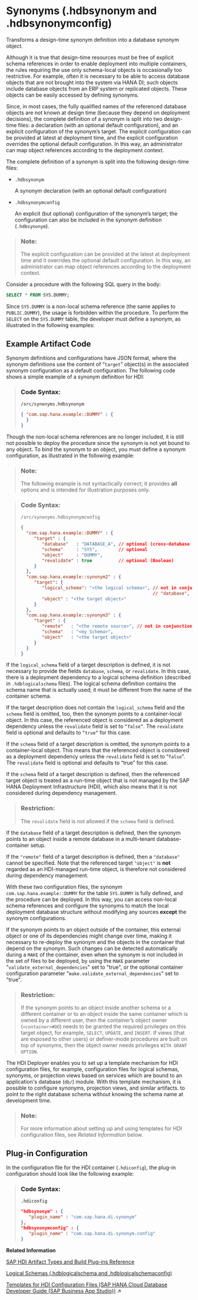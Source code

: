 <!-- loioaad1653a9b95422089fec53f48c2899e -->

# Synonyms \(.hdbsynonym and .hdbsynonymconfig\)

Transforms a design-time synonym definition into a database synonym object.



Although it is true that design-time resources must be free of explicit schema references in order to enable deployment into multiple containers, the rules requiring the use only schema-local objects is occasionally too restrictive. For example, often it is necessary to be able to access database objects that are not brought into the system via HANA DI; such objects include database objects from an ERP system or replicated objects. These objects can be easily accessed by defining synonyms.

Since, in most cases, the fully qualified names of the referenced database objects are not known at design time \(because they depend on deployment decisions\), the complete definition of a synonym is split into two design-time files: a declaration \(with an optional default configuration\), and an explicit configuration of the synonym’s target. The explicit configuration can be provided at latest at deployment time, and the explicit configuration overrides the optional default configuration. In this way, an administrator can map object references according to the deployment context.

The complete definition of a synonym is split into the following design-time files:

-   `.hdbsynonym`

    A synonym declaration \(with an optional default configuration\)

-   `.hdbsynonymconfig`

    An explicit \(but optional\) configuration of the synonym’s target; the configuration can also be included in the synonym definition \(`.hdbsynonym`\).


> ### Note:  
> The explicit configuration can be provided at the latest at deployment time and it overrides the optional default configuration. In this way, an administrator can map object references according to the deployment context.

Consider a procedure with the following SQL query in the body:

```sql
SELECT * FROM SYS.DUMMY;
```

Since `SYS.DUMMY` is a non-local schema reference \(the same applies to `PUBLIC.DUMMY`\), the usage is forbidden within the procedure. To perform the `SELECT` on the `SYS.DUMMY` table, the developer must define a synonym, as illustrated in the following examples:



<a name="loioaad1653a9b95422089fec53f48c2899e__section_jld_vd3_1hb"/>

## Example Artifact Code

Synonym definitions and configurations have JSON format, where the synonym definitions use the content of “`target`” object\(s\) in the associated synonym configuration as a default configuration. The following code shows a simple example of a synonym definition for HDI:

> ### Code Syntax:  
> `/src/synonyms.hdbsynonym`
> 
> ```json
> { "com.sap.hana.example::DUMMY" : {
>   } 
> }
> ```

Though the non-local schema references are no longer included, it is still not possible to deploy the procedure since the synonym is not yet bound to any object. To bind the synonym to an object, you must define a synonym configuration, as illustrated in the following example:

> ### Note:  
> The following example is not syntactically correct; it provides **all** options and is intended for illustration purposes only.

> ### Code Syntax:  
> `/src/synonyms.hdbsynonymconfig`
> 
> ```json
> { 
>   "com.sap.hana.example::DUMMY" : { 
>      "target" : { 
>         "database"   : "DATABASE_A", // optional (cross-database access)
>         "schema"     : "SYS",        // optional
>         "object"     : "DUMMY",
>         "revalidate" : true          // optional (Boolean)
>      }
>   },
>   "com.sap.hana.example::synonym2" : { 
>      "target": { 
>         "logical_schema": "<the logical schema>", // not in conjunction with 
>                                                   // "database", "schema", "revalidate"
>         "object" : "<the target object>" 
>      } 
>   },
>   "com.sap.hana.example::synonym3" : { 
>      "target" : { 
>         "remote"   : "<the remote source>", // not in conjunction with "database"
>         "schema"   : "<my Schema>",        
>         "object"   : "<the target object>"
>      }
>   }  
> }
> ```

If the `logical_schema` field of a target description is defined, it is not necessary to provide the fields `database`, `schema`, or `revalidate`. In this case, there is a deployment dependency to a logical schema definition \(described in `.hdblogicalschema` files\). The logical schema definition contains the schema name that is actually used; it must be different from the name of the container schema.

If the target description does not contain the `logical_schema` field and the `schema` field is omitted, too, then the synonym points to a container-local object. In this case, the referenced object is considered as a deployment dependency unless the `revalidate` field is set to <code>“false”</code>. The `revalidate` field is optional and defaults to <code>“true”</code> for this case.

If the `schema` field of a target description is omitted, the synonym points to a container-local object. This means that the referenced object is considered as a deployment dependency unless the `revalidate` field is set to “`false`”. The `revalidate` field is optional and defaults to “true” for this case.

If the `schema` field of a target description is defined, then the referenced target object is treated as a run-time object that is not managed by the SAP HANA Deployment Infrastructure \(HDI\), which also means that it is not considered during dependency management.

> ### Restriction:  
> The `revalidate` field is not allowed if the `schema` field is defined.

If the `database` field of a target description is defined, then the synonym points to an object inside a remote database in a multi-tenant database-container setup.

If the `"remote"` field of a target description is defined, then a `"database"` cannot be specified. Note that the referenced target `"object"` is **not** regarded as an HDI-managed run-time object, is therefore not considered during dependency management.

With these two configuration files, the synonym `com.sap.hana.example::DUMMY` for the table `SYS.DUMMY` is fully defined, and the procedure can be deployed. In this way, you can access non-local schema references and configure the synonyms to match the local deployment database structure without modifying any sources **except** the synonym configurations.

If the synonym points to an object outside of the container, this external object or one of its dependencies might change over time, making it necessary to re-deploy the synonym and the objects in the container that depend on the synonym. Such changes can be detected automatically during a `MAKE` of the container, even when the synonym is not included in the set of files to be deployed, by using the `MAKE` parameter "`validate_external_dependencies`" set to "true", or the optional container configuration parameter "`make.validate_external_dependencies`" set to "true".

> ### Restriction:  
> If the synonym points to an object inside another schema or a different container or to an object inside the same container which is owned by a different user, then the container’s object owner \(<code><i class="varname">&lt;container&gt;</i>#OO</code>\) needs to be granted the required privileges on this target object, for example, `SELECT`, `UPDATE`, and `INSERT`. If views \(that are exposed to other users\) or definer-mode procedures are built on top of synonyms, then the object owner needs privileges `WITH GRANT OPTION`.

The HDI Deployer enables you to set up a template mechanism for HDI configuration files, for example, configuration files for logical schemas, synonyms, or projection views based on services which are bound to an application's database \(`db/`\) module. With this template mechanism, it is possible to configure synonyms, projection views, and similar artifacts. to point to the right database schema without knowing the schema name at development time.

> ### Note:  
> For more information about setting up and using templates for HDI configuration files, see *Related Information* below.



<a name="loioaad1653a9b95422089fec53f48c2899e__section_t1x_td3_1hb"/>

## Plug-in Configuration

In the configuration file for the HDI container \(`.hdiconfig`\), the plug-in configuration should look like the following example:

> ### Code Syntax:  
> `.hdiconfig`
> 
> ```json
> "hdbsynonym" : { 
>    "plugin_name" : "com.sap.hana.di.synonym"
> }, 
> "hdbsynonymconfig" : { 
>    "plugin_name" : "com.sap.hana.di.synonym.config"
> }
> ```

**Related Information**  


[SAP HDI Artifact Types and Build Plug-ins Reference](sap-hdi-artifact-types-and-build-plug-ins-reference-9789224.md "The SAP HANA Cloud, SAP HANA database deployment infrastructure (HDI) supports a wide variety of database artifact types, for example, tables, indexes, and views.")

[Logical Schemas \(.hdblogicalschema and .hdblogicalschemaconfig\)](logical-schemas-hdblogicalschema-and-hdblogicalschemaconfig-fa9cda8.md "Transforms a design-time logical-schema definition into run-time database objects that can be used by synonyms and so on.")

[Templates for HDI Configuration Files (SAP HANA Cloud Database Developer Guide (SAP Business App Studio))](https://help.sap.com/viewer/b9902c314aef4afb8f7a29bf8c5b37b3/2023_4_QRC/en-US/7ef53fb04ecc49a3ae647c21a0736994.html "The HDI Deployer implements a template mechanism for HDI configuration files.") :arrow_upper_right:


